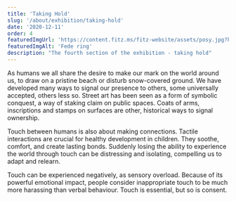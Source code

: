 ```yaml
---
title: 'Taking Hold'
slug: '/about/exhibition/taking-hold'
date: '2020-12-11'
order: 4
featuredImgUrl: 'https://content.fitz.ms/fitz-website/assets/posy.jpg?key=directus-medium-crop'
featuredImgAlt: 'Fede ring'
description: "The fourth section of the exhibition - taking hold"
---
```

As humans we all share the desire to make our mark on the world around us, to draw on a pristine beach or disturb snow-covered ground. We have developed many ways to signal our presence to others, some universally accepted, others less so. Street art has been seen as a form of symbolic conquest, a way of staking claim on public spaces. Coats of arms, inscriptions and stamps on surfaces are other, historical ways to signal ownership.

Touch between humans is also about making connections. Tactile interactions are crucial for healthy development in children. They soothe, comfort, and create lasting bonds. Suddenly losing the ability to experience the world through touch can be distressing and isolating, compelling us to adapt and relearn.

Touch can be experienced negatively, as sensory overload. Because of its powerful emotional impact, people consider inappropriate touch to be much more harassing than verbal behaviour. Touch is essential, but so is consent.
